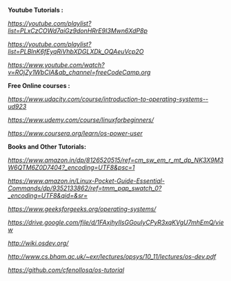 **Youtube Tutorials :**

*https://youtube.com/playlist?list=PLxCzCOWd7aiGz9donHRrE9I3Mwn6XdP8p*

*https://youtube.com/playlist?list=PLBlnK6fEyqRiVhbXDGLXDk_OQAeuVcp2O*

*https://www.youtube.com/watch?v=ROjZy1WbCIA&ab_channel=freeCodeCamp.org*

**Free Online courses :**

*https://www.udacity.com/course/introduction-to-operating-systems--ud923*

*https://www.udemy.com/course/linuxforbeginners/*

*https://www.coursera.org/learn/os-power-user*

**Books and Other Tutorials:**

*https://www.amazon.in/dp/8126520515/ref=cm_sw_em_r_mt_dp_NK3X9M3W6QTM6Z0D7404?_encoding=UTF8&psc=1*

*https://www.amazon.in/Linux-Pocket-Guide-Essential-Commands/dp/9352133862/ref=tmm_pap_swatch_0?_encoding=UTF8&qid=&sr=*

*https://www.geeksforgeeks.org/operating-systems/*

*https://drive.google.com/file/d/1FAxjhyIlsGGouIyCPyR3xqKVgU7mhEmQ/view*

*http://wiki.osdev.org/*

*http://www.cs.bham.ac.uk/~exr/lectures/opsys/10_11/lectures/os-dev.pdf*

*https://github.com/cfenollosa/os-tutorial*
